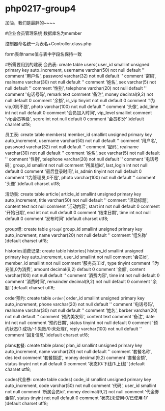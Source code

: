 ﻿  # php0217-group4
加油，我们是最胖的~~~~

#企业会员管理系统
数据库名为member

控制器命名统一为表名+Controller.class.php

form表单name值与表中字段名保持一致


#所需要用到的建表
会员表:
create table users(
	user_id smallint unsigned primary key auto_increment,
	username varchar(50) not null default '' comment '用户名',
	password varchar(32) not null default '' comment '密码',
	realname varchar(30) not null default '' comment '姓名',
	sex varchar(5) not null default '' comment '性别',
	telephone varchar(20) not null default '' comment '电话号码',
	remark text comment '备注',
	money decimal(9,2) not null default 0 comment '余额',
	is_vip tinyint not null default 0 comment '1为vip,0则不是',
	photo varchar(100) not null default '' comment '头像',
	add_time int not null default 0 comment '会员加入时间',
	vip_level smallint comment 'vip会员等级',
	score int not null default 0 comment '会员积分'
)default charset utf8;

员工表:
create table members(
	member_id smallint unsigned primary key auto_increment,
	username varchar(50) not null default '' comment '用户名',
	password varchar(32) not null default '' comment '密码',
	realname varchar(30) not null default '' comment '姓名',
	sex varchar(5) not null default '' comment '性别',
	telephone varchar(20) not null default '' comment '电话号码',
	group_id smallint not null comment '所属组id',
	last_login int not null default 0 comment '最后登录时间',
	is_admin tinyint not null default 0 comment '1为管理员,0不是',
	photo varchar(100) not null default '' comment '头像'
)default charset utf8;

活动表:
create table article(
	article_id smallint unsigned primary key auto_increment,
	title varchar(50) not null default '' comment '活动标题',
	content text not null comment '活动内容',
	start int not null default 0 comment '开始日期',
	end int not null default 0 comment '结束日期',
	time int not null default 0 comment '发布时间'
)default charset utf8;

group组:
create table `group`(
	group_id smallint unsigned primary key auto_increment,
	name varchar(20) not null default '' comment '组名称'
)default charset utf8;

histories消费记录:
create table histories(
	history_id smallint unsigned primary key auto_increment,
	user_id smallint not null comment '会员id',
	member_id smallint not null comment '服务员工id',
	type tinyint comment '1为充值,0为消费',
	amount decimal(9,2) default 0 comment '金额',
	content varchar(100) not null default '' comment '消费内容',
	time int not null default 0 comment '消费时间',
	remainder decimal(9,2) not null default 0 comment '余额'
)default charset utf8;

order预约:
create table `order`(
	order_id smallint unsigned primary key auto_increment,
	phone varchar(20) not null default '' comment '电话号码',
	realname varchar(30) not null default '' comment '姓名',
	barber varchar(20) not null default '' comment '预约美发师',
	content text comment '备注',
	date int not null comment '预约日期',
	status tinyint not null default 0 comment '预约状态(1:成功/-1:失败/0:未处理)',
	reply varchar(100) not null default '' comment '回复信息'
)default charset utf8;

plans套餐:
create table plans(
	plan_id smallint unsigned primary key auto_increment,
	name varchar(20) not null default '' comment '套餐名称',
	des text comment '套餐描述',
	money decimal(9,2) comment '套餐金额',
	status tinyint not null default 0 comment '状态(0:下线/1:上线)'
)default charset utf8;

codes代金券:
create table codes(
	code_id smallint unsigned primary key auto_increment,
	code varchar(50) not null comment '代码',
	user_id smallint not null comment '所属会员id',
	money decimal(9,2) not null comment '代金券金额',
	status tinyint not null default 0 comment '状态(未使用:0/已使用:1)'
)default charset utf8;